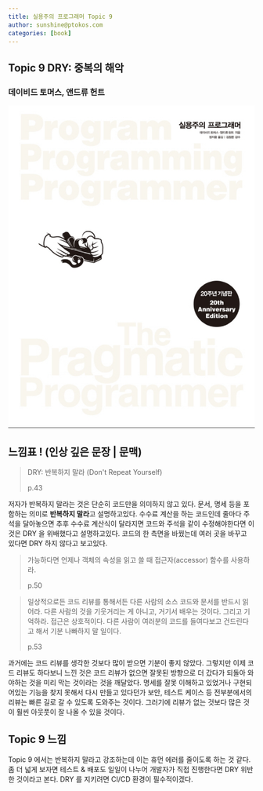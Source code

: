```yaml
---
title: 실용주의 프로그래머 Topic 9
author: sunshine@ptokos.com
categories: [book]
---
```


## Topic 9 DRY: 중복의 해악


### 데이비드 토머스, 앤드류 헌트
![Alt text](/assets/img/book/실용주의-프로그래머/cover.png)



## 느낌표 ! (인상 깊은 문장 | 문맥)

> DRY: 반복하지 말라 (Don't Repeat Yourself)
> 
> p.43

저자가 반복하지 말라는 것은 단순히 코드만을 의미하지 않고 있다. 문서, 명세 등을 포함하는 의미로 **반복하지 말라**고 설명하고있다.
수수료 계산을 하는 코드인데 줄마다 주석을 달아놓으면 추후 수수료 계산식이 달라지면 코드와 주석을 같이 수정해야한다면 이것은 DRY 을 위배했다고 설명하고있다.
코드의 한 측면을 바꿨는데 여러 곳을 바꾸고 있다면 DRY 하지 않다고 보고있다.

> 가능하다면 언제나 객체의 속성을 읽고 쓸 때 접근자(accessor) 함수를 사용하라.
> 
> p.50

> 일상적으로든 코드 리뷰를 통해서든 다른 사람의 소스 코드와 문서를 반드시 읽어라.
> 다른 사람의 것을 기웃거리는 게 아니고, 거기서 배우는 것이다.
> 그리고 기억하라. 접근은 상호적이다. 다른 사람이 여러분의 코드를 들여다보고 건드린다고 해서 기분 나빠하지 말 일이다.
> 
> p.53

과거에는 코드 리뷰를 생각한 것보다 많이 받으면 기분이 좋지 않았다. 그렇지만 이제 코드 리뷰도 하다보니 느낀 것은 코드 리뷰가 없으면 잘못된 방향으로 더 갔다가 되돌아 와야하는 것을 미리 막는 것이라는 것을 깨달았다.
명세를 잘못 이해하고 있었거나 구현되어있는 기능을 찾지 못해서 다시 만들고 있다던가 보안, 테스트 케이스 등 전부분에서의 리뷰는 빠른 길로 갈 수 있도록 도와주는 것이다. 
그러기에 리뷰가 없는 것보다 많은 것이 훨씬 아웃풋이 잘 나올 수 있을 것이다. 

## Topic 9 느낌
Topic 9 에서는 반복하지 말라고 강조하는데 이는 휴먼 에러를 줄이도록 하는 것 같다. 좀 더 넓게 보자면 테스트 & 배포도 일일이 나누어 개발자가 직접 진행한다면 DRY 위반한 것이라고 본다.
DRY 를 지키려면 CI/CD 환경이 필수적이겠다. 


